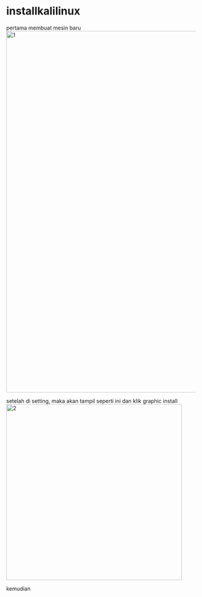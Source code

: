 # installkalilinux

pertama membuat mesin baru
<img width="959" alt="1" src="https://github.com/user-attachments/assets/bee861ec-544b-4fa1-88de-9694d8466fa4">

setelah di setting, maka akan tampil seperti ini dan klik graphic install
<img width="467" alt="2" src="https://github.com/user-attachments/assets/73f024b8-7993-4da8-af3e-f59e05fd36d4">

kemudian 

